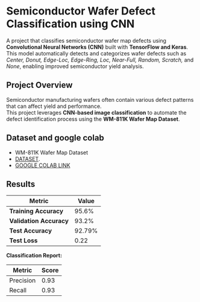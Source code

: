 # Semiconductor Wafer Defect Classification using CNN

A project that classifies semiconductor wafer map defects using **Convolutional Neural Networks (CNN)** built with **TensorFlow and Keras**.  
This model automatically detects and categorizes wafer defects such as *Center, Donut, Edge-Loc, Edge-Ring, Loc, Near-Full, Random, Scratch,* and *None*, enabling improved semiconductor yield analysis.


## Project Overview

Semiconductor manufacturing wafers often contain various defect patterns that can affect yield and performance.  
This project leverages **CNN-based image classification** to automate the defect identification process using the **WM-811K Wafer Map Dataset**.


## Dataset and google colab

 - WM-811K Wafer Map Dataset
 - [DATASET](http://mirlab.org/dataset/public/).
 - [GOOGLE COLAB LINK](https://colab.research.google.com/drive/10Ej-nlN7RSeudwTBPCxc0ZBZ-PUmjIib?usp=sharing)


## Results

| Metric | Value |
|---------|--------|
| **Training Accuracy** | 95.6% |
| **Validation Accuracy** | 93.2% |
| **Test Accuracy** | 92.79% |
| **Test Loss** | 0.22 |

**Classification Report:**

| Metric | Score |
|---------|--------|
| Precision | 0.93 |
| Recall | 0.93 |
